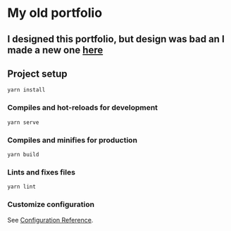 # My old portfolio

## I designed this portfolio, but design was bad an I made a new one [here](https://github.com/dedeogluhu/new-portfolio/tree/master)

## Project setup
```
yarn install
```

### Compiles and hot-reloads for development
```
yarn serve
```

### Compiles and minifies for production
```
yarn build
```

### Lints and fixes files
```
yarn lint
```

### Customize configuration
See [Configuration Reference](https://cli.vuejs.org/config/).
